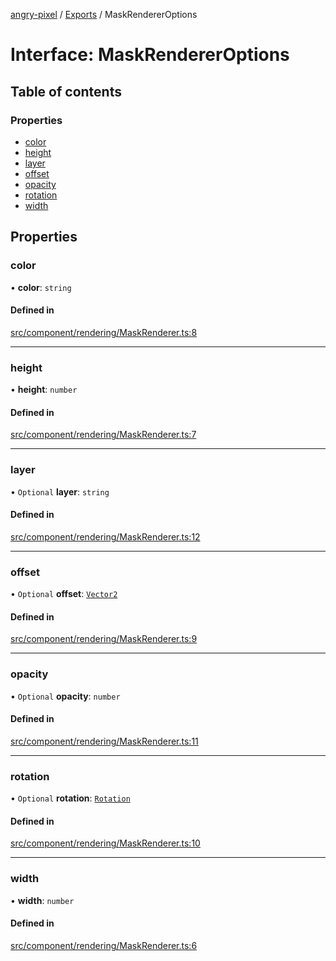 [angry-pixel](../README.md) / [Exports](../modules.md) / MaskRendererOptions

# Interface: MaskRendererOptions

## Table of contents

### Properties

- [color](MaskRendererOptions.md#color)
- [height](MaskRendererOptions.md#height)
- [layer](MaskRendererOptions.md#layer)
- [offset](MaskRendererOptions.md#offset)
- [opacity](MaskRendererOptions.md#opacity)
- [rotation](MaskRendererOptions.md#rotation)
- [width](MaskRendererOptions.md#width)

## Properties

### color

• **color**: `string`

#### Defined in

[src/component/rendering/MaskRenderer.ts:8](https://github.com/angry-pixel-studio/angry-pixel-engine/blob/88e4d4a/src/component/rendering/MaskRenderer.ts#L8)

___

### height

• **height**: `number`

#### Defined in

[src/component/rendering/MaskRenderer.ts:7](https://github.com/angry-pixel-studio/angry-pixel-engine/blob/88e4d4a/src/component/rendering/MaskRenderer.ts#L7)

___

### layer

• `Optional` **layer**: `string`

#### Defined in

[src/component/rendering/MaskRenderer.ts:12](https://github.com/angry-pixel-studio/angry-pixel-engine/blob/88e4d4a/src/component/rendering/MaskRenderer.ts#L12)

___

### offset

• `Optional` **offset**: [`Vector2`](../classes/Vector2.md)

#### Defined in

[src/component/rendering/MaskRenderer.ts:9](https://github.com/angry-pixel-studio/angry-pixel-engine/blob/88e4d4a/src/component/rendering/MaskRenderer.ts#L9)

___

### opacity

• `Optional` **opacity**: `number`

#### Defined in

[src/component/rendering/MaskRenderer.ts:11](https://github.com/angry-pixel-studio/angry-pixel-engine/blob/88e4d4a/src/component/rendering/MaskRenderer.ts#L11)

___

### rotation

• `Optional` **rotation**: [`Rotation`](../classes/Rotation.md)

#### Defined in

[src/component/rendering/MaskRenderer.ts:10](https://github.com/angry-pixel-studio/angry-pixel-engine/blob/88e4d4a/src/component/rendering/MaskRenderer.ts#L10)

___

### width

• **width**: `number`

#### Defined in

[src/component/rendering/MaskRenderer.ts:6](https://github.com/angry-pixel-studio/angry-pixel-engine/blob/88e4d4a/src/component/rendering/MaskRenderer.ts#L6)
